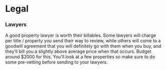 # Legal

### Lawyers

A good property lawyer is worth their billables. Some lawyers will charge per title / property you send their way to review, while others will come to a goodwill agreement that you will definitely go with them when you buy, and they’ll bill you a slightly above average price when that occurs. Budget around $2000 for this. You’ll look at a few properties so make sure to do some pre-vetting before sending to your lawyers.
